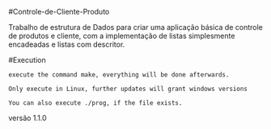 #Controle-de-Cliente-Produto

Trabalho de estrutura de Dados para criar uma aplicação básica de controle de produtos e cliente, com a implementação de listas 
simplesmente encadeadas e listas com descritor.
 
#Execution

	execute the command make, everything will be done afterwards.
	
	Only execute in Linux, further updates will grant windows versions
	
	You can also execute ./prog, if the file exists.

 versão 1.1.0
